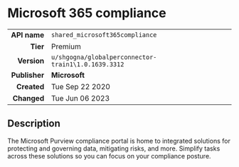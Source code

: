 # Microsoft 365 compliance
| | |
|-:|-|
|**API name**|`shared_microsoft365compliance`|
|**Tier**|Premium|
|**Version**|`u/shgogna/globalperconnector-train1\1.0.1639.3312`|
|**Publisher**|**Microsoft**|
|**Created**|Tue Sep 22 2020|
|**Changed**|Tue Jun 06 2023|

## Description
The Microsoft Purview compliance portal is home to integrated solutions for protecting and governing data, mitigating risks, and more. Simplify tasks across these solutions so you can focus on your compliance posture.
